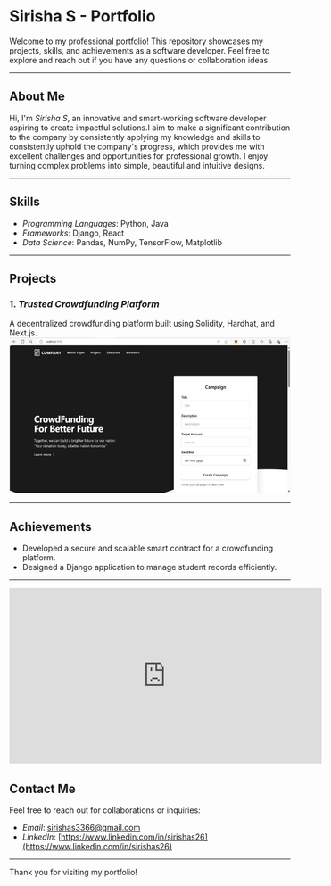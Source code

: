 # Sirisha S - Portfolio  

Welcome to my professional portfolio! This repository showcases my projects, skills, and achievements as a software developer. Feel free to explore and reach out if you have any questions or collaboration ideas.

---

## About Me  
Hi, I'm *Sirisha S*, an innovative and smart-working software developer aspiring to create impactful solutions.I aim to make a significant contribution to the company by consistently applying my knowledge and skills to consistently uphold the company's progress, which provides me with excellent challenges and opportunities for professional growth.
I enjoy turning complex problems into simple, beautiful and intuitive designs.

---

## Skills  
- *Programming Languages*: Python, Java
- *Frameworks*: Django, React 
- *Data Science*: Pandas, NumPy, TensorFlow, Matplotlib  

---

## Projects  

### 1. *Trusted Crowdfunding Platform*  
A decentralized crowdfunding platform built using Solidity, Hardhat, and Next.js.  
![Crowdfunding Platform](https://github.com/Sirishas-03/Portfolio/blob/main/crowdfunding1.png)  
 


---

## Achievements  
- Developed a secure and scalable smart contract for a crowdfunding platform.  
- Designed a Django application to manage student records efficiently.  
  

---
<iframe src="https://github.com/Sirishas-03/Portfolio/blob/main/Sirishasportfolio" width="560" height="315" frameborder="0" allowfullscreen></iframe>


## Contact Me  
Feel free to reach out for collaborations or inquiries:  

- *Email*: [sirishas3366@gmail.com](mailto:sirishas3366@gmail.com)  
- *LinkedIn*: [https://www.linkedin.com/in/sirishas26](https://www.linkedin.com/in/sirishas26)  
---

Thank you for visiting my portfolio!
